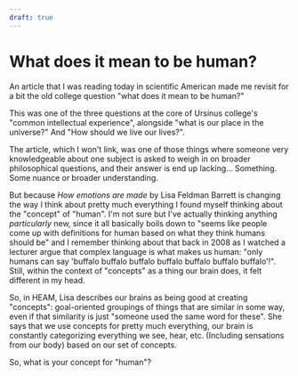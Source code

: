 ```yaml
---
draft: true
---
```


# What does it mean to be human?

An article that I was reading today in scientific American made me revisit for a bit the old college question "what does it mean to be human?"

<!--more-->

This was one of the three questions at the core of Ursinus college's "common intellectual experience", alongside "what is our place in the universe?" And "How should we live our lives?".

The article, which I won't link, was one of those things where someone very knowledgeable about one subject is asked to weigh in on broader philosophical questions, and their answer is end up lacking... Something. Some nuance or broader understanding. 

But because _How emotions are made_ by Lisa Feldman Barrett is changing the way I think about pretty much everything I found myself thinking about the "concept" of "human". I'm not sure but I've actually thinking anything _particularly_ new, since it all basically boils down to "seems like people come up with definitions for human based on what they think humans should be" and I remember thinking about that back in 2008 as I watched a lecturer argue that complex language is what makes us human: "only humans can say 'buffalo buffalo buffalo buffalo buffalo buffalo buffalo'!". Still, within the context of "concepts" as a thing our brain does, it felt different in my head.

So, in HEAM, Lisa describes our brains as being good at creating "concepts": goal-oriented groupings of things that are similar in some way, even if that similarity is just "someone used the same word for these". She says that we use concepts for pretty much everything, our brain is constantly categorizing everything we see, hear, etc. (Including sensations from our body) based on our set of concepts.

So, what is your concept for "human"?

